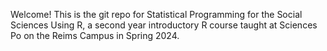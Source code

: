 Welcome!  This is the git repo for Statistical Programming for the Social Sciences Using R, a second year introductory R course taught at Sciences Po on the Reims Campus in Spring 2024.
